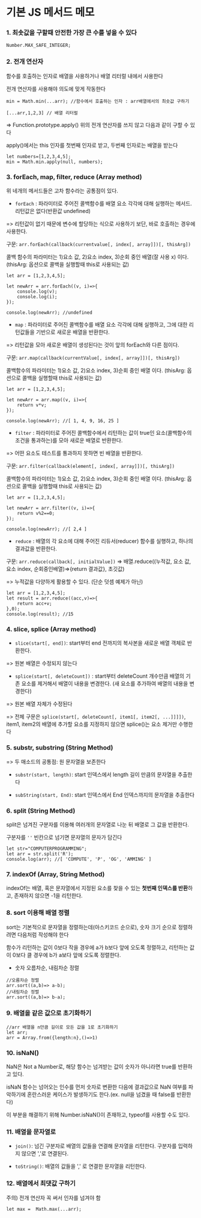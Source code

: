 # 기본 JS 메서드 메모

### 1. 최솟값을 구할때 안전한 가장 큰 수를 넣을 수 있다
```JS
Number.MAX_SAFE_INTEGER;
```

### 2. 전개 연산자
함수를 호출하는 인자로 배열을 사용하거나 배열 리터럴 내에서 사용한다

전개 연산자를 사용해야 의도에 맞게 작동한다
```JS
min = Math.min(...arr); //함수에서 호출하는 인자 : arr배열에서의 최솟값 구하기

[...arr,1,2,3] // 배열 리터럴
```

=> Function.prototype.apply() 
위의 전개 연산자를 쓰지 않고 다음과 같이 구할 수 있다

apply()에서는 this 인자를 첫번째 인자로 받고, 두번째 인자로는 배열을 받는다
```JS
let numbers=[1,2,3,4,5];
min = Math.min.apply(null, numbers); 
```

### 3. forEach, map, filter, reduce (Array method)

위 네개의 메서드들은 고차 함수라는 공통점이 있다.

- `forEach` : 파라미터로 주어진 콜백함수를 배열 요소 각각에 대해 실행하는 메서드. 리턴값은 없다(반환값 undefined)

=> 리턴값이 없기 때문에 변수에 할당하는 식으로 사용하기 보단, 바로 호출하는 경우에 사용한다.

구문: `arr.forEach(callback(currentvalue[, index[, array]])[, thisArg])`

콜백 함수의 파라미터는 1)요소 값, 2)요소 index, 3)순회 중인 배열(잘 사용 x) 이다. (thisArg: 옵션으로 콜백을 실행할때 this로 사용되는 값) 

```JS
let arr = [1,2,3,4,5];

let newArr = arr.forEach((v, i)=>{
    console.log(v);
    console.log(i);
});

console.log(newArr); //undefined
```

- `map` : 파라미터로 주어진 콜백함수를 배열 요소 각각에 대해 실행하고, 그에 대한 리턴값들을 기반으로 새로운 배열을 반환한다.

=> 리턴값을 모아 새로운 배열이 생성된다는 것이 앞의 forEach와 다른 점이다.

구문: `arr.map(callback(currentValue[, index[, array]])[, thisArg])`

콜백함수의 파라미터는 1)요소 값, 2)요소 index, 3)순회 중인 배열 이다. (thisArg: 옵션으로 콜백을 실행할때 this로 사용되는 값) 

```JS
let arr = [1,2,3,4,5];

let newArr = arr.map((v, i)=>{
    return v*v;
});

console.log(newArr); //[ 1, 4, 9, 16, 25 ]
```

- `filter` : 파라미터로 주어진 콜백함수에서 리턴하는 값이 true인 요소(콜백함수의 조건을 통과하는)를 모아 새로운 배열로 반환한다.

=> 어떤 요소도 테스트를 통과하지 못하면 빈 배열을 반환한다.

구문: `arr.filter(callback(element[, index[, array]])[, thisArg])`

콜백함수의 파라미터는 1)요소 값, 2)요소 index, 3)순회 중인 배열 이다. (thisArg: 옵션으로 콜백을 실행할때 this로 사용되는 값)

```JS
let arr = [1,2,3,4,5];

let newArr = arr.filter((v, i)=>{
    return v%2==0;
});

console.log(newArr); //[ 2,4 ]
```

- `reduce` : 배열의 각 요소에 대해 주어진 리듀서(reducer) 함수를 실행하고, 하나의 결과값을 반환한다.

구문: `arr.reduce(callback[, initialValue])`
=> 배열.reduce((누적값, 요소 값, 요소 index, 순회중인배열)=>{return 결과값}, 초깃값)

=> 누적값을 다양하게 활용할 수 있다. (단순 덧셈 예제가 아닌)

```JS
let arr = [1,2,3,4,5];
let result = arr.reduce((acc,v)=>{
    return acc+v;
},0);
console.log(result); //15
```
 
### 4. slice, splice (Array method)
- `slice(start[, end])`: start부터 end 전까지의 복사본을 새로운 배열 객체로 반환한다.

=> 원본 배열은 수정되지 않는다

- `splice(start[, deleteCount])` : start부터 deleteCount 개수만큼 배열의 기존 요소를 제거해서 배열이 내용을 변경한다. (새 요소를 추가하여 배열의 내용을 변경한다)

=> 원본 배열 자체가 수정된다

=> 전체 구문은 `splice(start[, deleteCount[, item1[, item2[, ...]]]])`, item1, item2의 배열에 추가할 요소를 지정하지 않으면 splice()는 요소 제거만 수행한다

### 5. substr, substring (String Method)

=> 두 매소드의 공통점: 원 문자열을 보존한다

- `substr(start, length)`: start 인덱스에서 length 길이 만큼의 문자열을 추출한다

- `subString(start, End)`: start 인덱스에서 End 인덱스까지의 문자열을 추출한다

### 6. split (String Method)

split은 넘겨진 구분자를 이용해 여러개의 문자열로 나눈 뒤 배열로 그 값을 반환한다.

구분자를 `''` 빈칸으로 넘기면 문자열의 문자가 담긴다

```JS
let str="COMPUTERPROGRAMMING";
let arr = str.split('R');
console.log(arr); //[ 'COMPUTE', 'P', 'OG', 'AMMING' ]
```

### 7. indexOf (Array, String Method)

indexOf는 배열, 혹은 문자열에서 지정된 요소를 찾을 수 있는 **첫번째 인덱스를 반환**하고, 존재하지 않으면 -1을 리턴한다.

### 8. sort 이용해 배열 정렬
sort는 기본적으로 문자열을 정렬하는데(아스키코드 순으로), 숫자 크기 순으로 정렬하려면 다음처럼 작성해야 한다

함수가 리턴하는 값이 0보다 작을 경우에 a가 b보다 앞에 오도록 정렬하고, 리턴하는 값이 0보다 클 경우에 b가 a보다 앞에 오도록 정렬한다.

- 숫자 오름차순, 내림차순 정렬
```JS
//오름차순 정렬
arr.sort((a,b)=> a-b);
//내림차순 정렬
arr.sort((a,b)=> b-a);
```

### 9. 배열을 같은 값으로 초기화하기
```JS
//arr 배열을 n만큼 길이로 모든 값을 1로 초기화하기
let arr;
arr = Array.from({length:n},()=>1)
```
### 10. isNaN()
NaN은 Not a Number로, 해당 함수는 넘겨받는 값이 숫자가 아니라면 true를 반환하고 있다.

isNaN 함수는 넘어오는 인수를 먼저 숫자로 변환한 다음에 결과값으로 NaN 여부를 파악하기에 혼란스러운 케이스가 발생하기도 한다.(ex. null을 넘겼을 때 false를 반환한다)

이 부분을 해결하기 위해 Number.isNaN()이 존재하고, typeof를 사용할 수도 있다.

### 11. 배열을 문자열로

- `join()`: 넘긴 구분자로 배열의 값들을 연결해 문자열을 리턴한다. 구분자를 입력하지 않으면 ','로 연결된다.

- `toString()`: 배열의 값들을 ',' 로 연결한 문자열을 리턴한다.


### 12. 배열에서 최댓값 구하기

주의) 전개 연산자 꼭 써서 인자를 넘겨야 함

```JS
let max =  Math.max(...arr);
```
